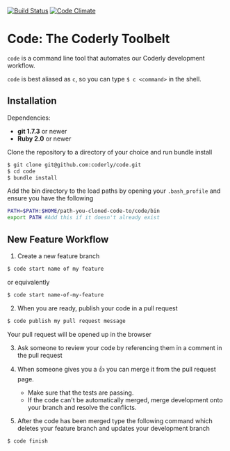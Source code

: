 [![Build Status](https://travis-ci.org/coderly/code.png)](https://travis-ci.org/coderly/code)
[![Code Climate](https://codeclimate.com/repos/5247675a89af7e537504d86d/badges/ed3e86a8e88092669654/gpa.png)](https://codeclimate.com/repos/5247675a89af7e537504d86d/feed)

Code: The Coderly Toolbelt
==================

`code` is a command line tool that automates our Coderly development workflow.

`code` is best aliased as `c`, so you can type `$ c <command>` in the shell.


Installation
------------

Dependencies:

* **git 1.7.3** or newer
* **Ruby 2.0** or newer

Clone the repository to a directory of your choice and run bundle install
~~~ sh
$ git clone git@github.com:coderly/code.git
$ cd code
$ bundle install
~~~

Add the bin directory to the load paths by opening your `.bash_profile` and ensure you have the following
~~~ sh
PATH=$PATH:$HOME/path-you-cloned-code-to/code/bin
export PATH #Add this if it doesn't already exist
~~~

New Feature Workflow
------------
1. Create a new feature branch
~~~ sh
$ code start name of my feature
~~~
or equivalently
~~~ sh
$ code start name-of-my-feature
~~~

2. When you are ready, publish your code in a pull request
~~~ sh
$ code publish my pull request message
~~~
Your pull request will be opened up in the browser

3. Ask someone to review your code by referencing them in a comment in the pull request

4. When someone gives you a :thumbsup: you can merge it from the pull request page. 
    * Make sure that the tests are passing.
    * If the code can't be automatically merged, merge development onto your branch and resolve the conflicts.
5. After the code has been merged type the following command which deletes your feature branch and updates your development branch
~~~ sh
$ code finish
~~~
